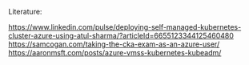 Literature:

https://www.linkedin.com/pulse/deploying-self-managed-kubernetes-cluster-azure-using-atul-sharma/?articleId=6655123344125460480
https://samcogan.com/taking-the-cka-exam-as-an-azure-user/
https://aaronmsft.com/posts/azure-vmss-kubernetes-kubeadm/


